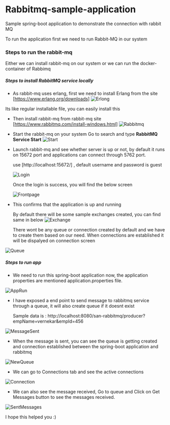 # Rabbitmq-sample-application
Sample spring-boot application to demonstrate the connection with rabbit MQ

To run the application first we need to run Rabbit-MQ in our system

### Steps to run the rabbit-mq

Either we can install rabbit-mq on our system or we can run the docker-container of Rabbimq

##### Steps to install RabbitMQ service locally 
*  As rabbit-mq uses erlang, first we need to install Erlang from the site [https://www.erlang.org/downloads] 
![Erlong](https://user-images.githubusercontent.com/59571096/120082619-8cf56880-c0e1-11eb-8444-d0365ec5471a.png)

Its like regular installable file, you can easily install this

*  Then install rabbit-mq from rabbit-mq site [https://www.rabbitmq.com/install-windows.html]
![Rabbitmq](https://user-images.githubusercontent.com/59571096/120082718-2290f800-c0e2-11eb-960e-7ed1af2d33a1.png)


*  Start the rabbit-mq on your system 
   Go to search and type **RabbitMQ Service Start**
![Start](https://user-images.githubusercontent.com/59571096/120082803-8b787000-c0e2-11eb-886a-0932e136985d.png)


*  Launch rabbit-mq and see whether server is up or not, by default it runs on 15672 port and applications can connect through 5762 port.
   
   use [http://localhost:15672/] , default username and password is guest 
   
   ![Login](https://user-images.githubusercontent.com/59571096/120082911-443eaf00-c0e3-11eb-86b3-7d40d7cda6e4.png)

   Once the login is success, you will find the below screen
   
   ![Frontpage](https://user-images.githubusercontent.com/59571096/120082939-5b7d9c80-c0e3-11eb-9c28-f359d11db982.png)

*  This confirms that the application is up and running

   By default there will be some sample exchanges created, you can find same in below 
![Exchange](https://user-images.githubusercontent.com/59571096/120083063-d2b33080-c0e3-11eb-94c5-46e7c8cc311e.png)

   There wont be any queue or connection created by default and we have to create them based on our need. When connections are established it will be dispalyed on connection screen
   
![Queue](https://user-images.githubusercontent.com/59571096/120083072-f4141c80-c0e3-11eb-99b3-008e2902d440.png)

##### Steps to run app

*  We need to run this spring-boot application now, the application properties are mentioned application.properties file.

![AppRun](https://user-images.githubusercontent.com/59571096/120083167-6553cf80-c0e4-11eb-9029-c1e5a92b23a1.png)

*  I have exposed a end point to send message to rabbitmq service through a queue,  it will also create queue if it doesnt exist 

   Sample data is :  http://localhost:8080/san-rabbitmq/producer?empName=vernekar&empId=456

![MessageSent](https://user-images.githubusercontent.com/59571096/120083272-296d3a00-c0e5-11eb-86a5-ce0ae97c71c1.png)

*  When the message is sent, you can see the queue is getting created and connection established between the spring-boot application and rabbitmq
   
![NewQueue](https://user-images.githubusercontent.com/59571096/120083298-5f122300-c0e5-11eb-971b-76ad571a30b5.png)

*  We can go to Connections tab and see the active connections 

![Connection](https://user-images.githubusercontent.com/59571096/120083335-9a145680-c0e5-11eb-8fe7-ff760fa65090.png)

*  We can also see the message received, Go to queue and Click on Get Messages button to see the messages received.

![SentMessages](https://user-images.githubusercontent.com/59571096/120083373-de075b80-c0e5-11eb-8f82-08141bb981e7.png)



I hope this helped you :)
